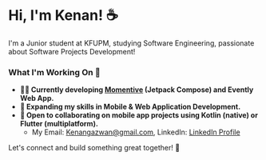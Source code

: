 # Hi, I'm Kenan! ☕

I'm a Junior student at KFUPM, studying Software Engineering, passionate about Software Projects Development!


### What I'm Working On 🍵
- **🧑‍💻 Currently developing [Momentive](https://github.com/KenanKaddoura/momentive-v1-jetpack-compose) (Jetpack Compose) and Evently Web App.**
- **🚀 Expanding my skills in Mobile & Web Application Development.**
- **🤝 Open to collaborating on mobile app projects using Kotlin (native) or Flutter (multiplatform).**
  - My Email: Kenangazwan@gmail.com, LinkedIn: [LinkedIn Profile](https://www.linkedin.com/in/kenan-kaddoura-21b438256)

Let's connect and build something great together! 🚀




<!--
**KenanKaddoura/KenanKaddoura** is a ✨ _special_ ✨ repository because its `README.md` (this file) appears on your GitHub profile.

Here are some ideas to get you started:

- 🔭 I’m currently working on ...
- 🌱 I’m currently learning ...
- 👯 I’m looking to collaborate on ...
- 🤔 I’m looking for help with ...
- 💬 Ask me about ...
- 📫 How to reach me: ...
- 😄 Pronouns: ...
- ⚡ Fun fact: ...
-->
